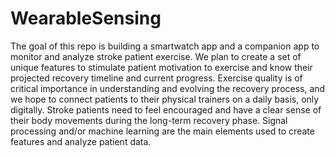 # WearableSensing
The goal of this repo is building a smartwatch app and a companion app to monitor and analyze stroke patient exercise.
We plan to create a set of unique features to stimulate patient motivation to exercise and know their projected recovery timeline and current progress. 
Exercise quality is of critical importance in understanding and evolving the recovery process, 
and we hope to connect patients to their physical trainers on a daily basis, only digitally. 
Stroke patients need to feel encouraged and have a clear sense of their body movements during the long-term recovery phase. 
Signal processing and/or machine learning are the main elements used to create features and analyze patient data.
